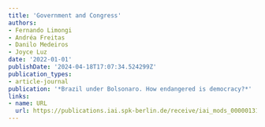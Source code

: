 ```yaml
---
title: 'Government and Congress'
authors:
- Fernando Limongi
- Andréa Freitas
- Danilo Medeiros
- Joyce Luz
date: '2022-01-01'
publishDate: '2024-04-18T17:07:34.524299Z'
publication_types:
- article-journal
publication: '*Brazil under Bolsonaro. How endangered is democracy?*'
links:
- name: URL
  url: https://publications.iai.spk-berlin.de/receive/iai_mods_00000131
---
```

